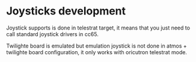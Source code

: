 # Joysticks development

Joystick supports is done in telestrat target, it means that you just need to call standard joystick drivers in cc65.

Twilighte board is emulated but emulation joystick is not done in atmos + twilighte board configuration, it only works with oricutron telestrat mode.

